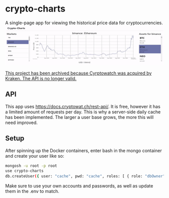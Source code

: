 # crypto-charts
A single-page app for viewing the historical price data for cryptocurrencies.  
![Preview of crypto-charts](https://github.com/jwnukoski/crypto-charts/blob/main/demo.gif?raw=true "crypto-charts Demo")

[This project has been archived because Cyrptowatch was acquired by Kraken. The API is no longer valid.](https://blog.kraken.com/product/cryptowatch-to-sunset-kraken-pro-to-integrate-cryptowatch-features)  

## API
This app uses https://docs.cryptowat.ch/rest-api/. It is free, however it has a limited amount of requests per day. This is why a server-side daily cache has been implemented. The larger a user base grows, the more this will need improved.  


## Setup
After spinning up the Docker containers, enter bash in the mongo container and create your user like so:
```bash
mongosh -u root -p root
use crypto-charts
db.createUser({ user: "cache", pwd: "cache", roles: [ { role: "dbOwner", db: "crypto-charts"} ] } )
```
Make sure to use your own accounts and passwords, as well as update them in the .env to match.
